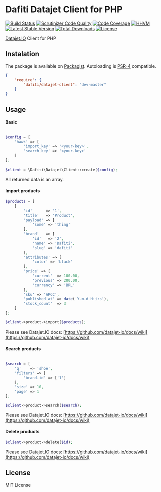 # Dafiti Datajet Client for PHP
[![Build Status](https://img.shields.io/travis/dafiti/datajet-client/master.svg?style=flat-square)](https://travis-ci.org/dafiti/datajet-client)
[![Scrutinizer Code Quality](https://img.shields.io/scrutinizer/g/dafiti/datajet-client/master.svg?style=flat-square)](https://scrutinizer-ci.com/g/dafiti/datajet-client/?branch=master)
[![Code Coverage](https://img.shields.io/scrutinizer/coverage/g/dafiti/datajet-client/master.svg?style=flat-square)](https://scrutinizer-ci.com/g/dafiti/datajet-client/?branch=master)
[![HHVM](https://img.shields.io/hhvm/dafiti/datajet-client.svg?style=flat-square)](https://travis-ci.org/dafiti/datajet-client)
[![Latest Stable Version](https://img.shields.io/packagist/v/dafiti/datajet-client.svg?style=flat-square)](https://packagist.org/packages/dafiti/datajet-client)
[![Total Downloads](https://img.shields.io/packagist/dt/dafiti/datajet-client.svg?style=flat-square)](https://packagist.org/packages/dafiti/datajet-client)
[![License](https://img.shields.io/packagist/l/dafiti/datajet-client.svg?style=flat-square)](https://packagist.org/packages/dafiti/datajet-client)

[Datajet.IO](https://github.com/datajet-io) Client for PHP

## Instalation
The package is available on [Packagist](http://packagist.org/packages/dafiti/datajet).
Autoloading is [PSR-4](https://github.com/php-fig/fig-standards/blob/master/accepted/PSR-4-autoloader.md) compatible.
```json
{
    "require": {
        "dafiti/datajet-client": "dev-master"
    }
}
```

## Usage

#### Basic
```php

$config = [
    'hawk' => [
        'import_key' => '<your-key>',
        'search_key' => '<your-key>'
    ]
];

$client = \Dafiti\Datajet\Client::create($config);
```
All returned data is an array.

#### Import products
```php
$products = [
    [
        'id'      => '1',
        'title'   => 'Product',
        'payload' => [
            'some' => 'thing'
        ],
        'brand'   => [
            'id'   => '2',
            'name' => 'Dafiti',
            'slug' => 'dafiti'
        ],
        'attributes' => [
            'color' => 'black'
        ],
        'price' => [
            'current'  => 100.00,
            'previous' => 200.00,
            'currency' => 'BRL'
        ],
        'sku' => 'APCC',
        'published_at' => date('Y-m-d H:i:s'),
        'stock_count'  => 3
    ]
];

$client->product->import($products);
```
Please see Datajet.IO docs: [https://github.com/datajet-io/docs/wiki](https://github.com/datajet-io/docs/wiki)

#### Search products
```php

$search = [
    'q'    => 'shoe',
    'filters' => [
        'brand.id' => ['1']
    ],
    'size' => 10,
    'page' => 1
];

$client->product->search($search);
```

Please see Datajet.IO docs: [https://github.com/datajet-io/docs/wiki](https://github.com/datajet-io/docs/wiki)

#### Delete products
```php
$client->product->delete($id);
```

Please see Datajet.IO docs: [https://github.com/datajet-io/docs/wiki](https://github.com/datajet-io/docs/wiki)

## License

MIT License
